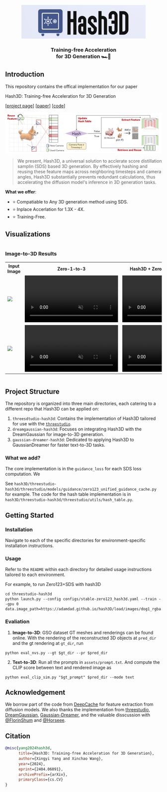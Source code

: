 
<br>
<div align="center">
<img src="assets/logo.jpg" width="400px"></img>
<h3>Training-free Acceleration <br> for 3D Generation 🏎️💨<h3>
</div>



## Introduction
This repository contains the offical implementation for our paper

Hash3D: Training-free Acceleration for 3D Generation

[[project page](https://adamdad.github.io/hash3D/)] [[paper](https://arxiv.org/abs/2404.06091)] [[code](https://github.com/Adamdad/hash3D)]

![pipeline](assets/pipeline.jpg)


> We present, Hash3D, a universal solution to acclerate score distillation samplin (SDS) based 3D generation. By effectively hashing and reusing these feature maps across neighboring timesteps and camera angles, Hash3D substantially prevents redundant calculations, thus accelerating the diffusion model's inference in 3D generation tasks.

**What we offer**: 
- ⭐ Compatiable to Any 3D generation method using SDS.
- ⭐ Inplace Accerlation for 1.3X - 4X. 
- ⭐ Training-Free.

## Visualizations


<section class="section">
  <div class="container is-max-desktop">
    <div class="columns is-centered">
      <div class="column is-full-width">
        <h3 class="title is-3">Image-to-3D Results</h3>
        <div class="content has-text-justified">
          <table>
            <tr>
              <th>Input Image</th>
              <th>Zero-1-to-3</th>
              <th>Hash3D + Zero-1-to-3<span style="color:red">(Speed X3.3)</span></th>
            </tr>
            <tr>
              <td><img style="max-height: 160px;max-width: 160px;" src="https://adamdad.github.io/hash3D/static/images/baby_phoenix_on_ice.png"></td>
              <td><video poster="" id="steve" autoplay controls muted loop playsinline height="10%">
                <source style="max-height: 160px;max-width: 160px;" src="assets/phoenix_zero123.mp4"
                        type="video/mp4">
              </video></td>
              <td><video poster="" id="steve" autoplay controls muted loop playsinline height="10%">
                <source src="assets/phoenix_hash_zero123.mp4"
                        type="video/mp4">
              </video></td>
            </tr>
            <tr>
              <td><img src="https://adamdad.github.io/hash3D/static/images/grootplant_rgba.png"></td>
              <td><video poster="" id="steve" autoplay controls muted loop playsinline height="10%">
                <source src="https://adamdad.github.io/hash3D/static/videos/grootplant_zero123.mp4"
                        type="video/mp4">
              </video></td>
              <td><video poster="" id="steve" autoplay controls muted loop playsinline height="10%">
                <source src="https://adamdad.github.io/hash3D/static/videos/grootplant_hash_zero123.mp4"
                        type="video/mp4">
              </video></td>
            </tr>
          </table>
        </div>
      </div>
    </div>
  </div>

## Project Structure
The repository is organized into three main directories, each catering to a different repo that Hash3D can be applied on:

1. `threesdtudio-hash3d`: Contains the implementation of Hash3D tailored for use with the [`threestudio`](https://github.com/threestudio-project/threestudio).
2. `dreamgaussian-hash3d`: Focuses on integrating Hash3D with the DreamGaussian for image-to-3D generation.
3. `gaussian-dreamer-hash3d`: Dedicated to applying Hash3D to GaussianDreamer for faster text-to-3D tasks.

### What we add?
The core implementation is in the `guidance_loss` for each SDS loss computation. We 

See `hash3D/threestudio-hash3d/threestudio/models/guidance/zero123_unified_guidance_cache.py` for example. The code for the hash table implementation is in `hash3D/threestudio-hash3d/threestudio/utils/hash_table.py`.

## Getting Started

### Installation
Navigate to each of the specific directories for environment-specific installation instructions.

### Usage
Refer to the `README` within each directory for detailed usage instructions tailored to each environment.

For example, to run Zero123+SDS with hash3D
```shell
cd threestudio-hash3d
python launch.py --config configs/stable-zero123_hash3d.yaml --train --gpu 0 data.image_path=https://adamdad.github.io/hash3D/load/images/dog1_rgba.png
```

### Evaliation
1. **Image-to-3D**: GSO dataset GT meshes and renderings can be found online. With the rendering of the reconstructed 3D objects at `pred_dir` and the gt rendering at `gt_dir`, run

```shell
python eval_nvs.py --gt $gt_dir --pr $pred_dir 
```
2. **Text-to-3D**: Run all the prompts in `assets/prompt.txt`. And compute the CLIP score between text and rendered image as
```shell
python eval_clip_sim.py "$gt_prompt" $pred_dir --mode text
```

## Acknowledgement

We borrow part of the code from [DeepCache](https://github.com/horseee/DeepCache) for feature extraction from diffusion models. 
We also thanks the implementation from [threestudio](https://github.com/threestudio-project/threestudio), [DreamGaussian](https://github.com/dreamgaussian/dreamgaussian), [Gaussian-Dreamer](https://github.com/hustvl/GaussianDreamer), and the valuable disscussion with [@FlorinShum](https://github.com/FlorinShum) and [@Horseee](https://github.com/horseee).

## Citation

```bibtex
@misc{yang2024hash3d,
      title={Hash3D: Training-free Acceleration for 3D Generation}, 
      author={Xingyi Yang and Xinchao Wang},
      year={2024},
      eprint={2404.06091},
      archivePrefix={arXiv},
      primaryClass={cs.CV}
}
```